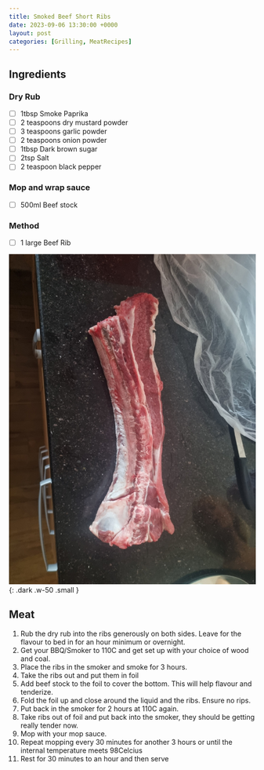 ```yaml
---
title: Smoked Beef Short Ribs
date: 2023-09-06 13:30:00 +0000
layout: post
categories: [Grilling, MeatRecipes]
---
```

## Ingredients
### Dry Rub
- [ ] 1tbsp Smoke Paprika
- [ ] 2 teaspoons dry mustard powder
- [ ] 3 teaspoons garlic powder
- [ ] 2 teaspoons onion powder
- [ ] 1tbsp Dark brown sugar
- [ ] 2tsp Salt
- [ ] 2 teaspoon black pepper

### Mop and wrap sauce
- [ ] 500ml Beef stock

### Method
- [ ] 1 large Beef Rib

![BeefShortRib](/assets/images/BeefShortRibs.jpg){: .dark .w-50 .small }

## Meat
1. Rub the dry rub into the ribs generously on both sides. Leave for the flavour to bed in for an hour minimum or overnight.
2. Get your BBQ/Smoker to 110C and get set up with your choice of wood and coal.
3. Place the ribs in the smoker and smoke for 3 hours.
4. Take the ribs out and put them in foil
5. Add beef stock to the foil to cover the bottom. This will help flavour and tenderize.
6. Fold the foil up and close around the liquid and the ribs. Ensure no rips.
7. Put back in the smoker for 2 hours at 110C again.
8. Take ribs out of foil and put back into the smoker, they should be getting really tender now.
9. Mop with your mop sauce. 
10. Repeat mopping every 30 minutes for another 3 hours or until the internal temperature meets 98Celcius
11. Rest for 30 minutes to an hour and then serve